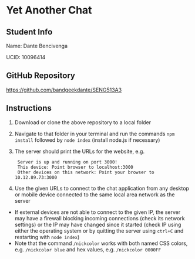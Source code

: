 Yet Another Chat
================

Student Info
------------

Name: Dante Bencivenga

UCID: 10096414

GitHub Repository
-----------------
<https://github.com/bandgeekdante/SENG513A3>

Instructions
------------
1. Download or clone the above repository to a local folder
2. Navigate to that folder in your terminal and run the commands `npm install` followed by `node index` (install node.js if necessary)
3. The server should print the URLs for the website, e.g.

        Server is up and running on port 3000!  
        This device: Point browser to localhost:3000  
        Other devices on this network: Point your browser to 10.12.89.73:3000
4. Use the given URLs to connect to the chat application from any desktop or mobile device connected to the same local area network as the server
  * If external devices are not able to connect to the given IP, the server may have a firewall blocking incoming connections (check its network settings) or the IP may have changed since it started (check IP using either the operating system or by quitting the server using `ctrl+C` and restarting with `node index`)
  * Note that the command `/nickcolor` works with both named CSS colors, e.g. `/nickcolor blue` and hex values, e.g. `/nickcolor 0000FF`